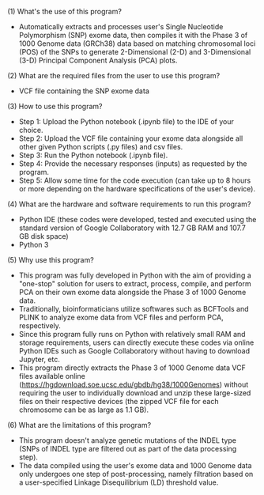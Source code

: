 (1) What's the use of this program?
- Automatically extracts and processes user's Single Nucleotide Polymorphism (SNP) exome data, then compiles it with the Phase 3 of 1000 Genome data (GRCh38) data based on matching chromosomal loci (POS) of the SNPs to generate 2-Dimensional (2-D) and 3-Dimensional (3-D) Principal Component Analysis (PCA) plots.

(2) What are the required files from the user to use this program?
- VCF file containing the SNP exome data

(3) How to use this program?
- Step 1: Upload the Python notebook (.ipynb file) to the IDE of your choice.
- Step 2: Upload the VCF file containing your exome data alongside all other given Python scripts (.py files) and csv files.
- Step 3: Run the Python notebook (.ipynb file).
- Step 4: Provide the necessary responses (inputs) as requested by the program.
- Step 5: Allow some time for the code execution (can take up to 8 hours or more depending on the hardware specifications of the user's device).

(4) What are the hardware and software requirements to run this program?
- Python IDE (these codes were developed, tested and executed using the standard version of Google Collaboratory with 12.7 GB RAM and 107.7 GB disk space)
- Python 3

(5) Why use this program?
- This program was fully developed in Python with the aim of providing a "one-stop" solution for users to extract, process, compile, and perform PCA on their own exome data alongside the Phase 3 of 1000 Genome data.
- Traditionally, bioinformaticians utilize softwares such as BCFTools and PLINK to analyze exome data from VCF files and perform PCA, respectively.
- Since this program fully runs on Python with relatively small RAM and storage requirements, users can directly execute these codes via online Python IDEs such as Google Collaboratory without having to download Jupyter, etc.
- This program directly extracts the Phase 3 of 1000 Genome data VCF files available online (https://hgdownload.soe.ucsc.edu/gbdb/hg38/1000Genomes) without requiring the user to individually download and unzip these large-sized files on their respective devices (the zipped VCF file for each chromosome can be as large as 1.1 GB).

(6) What are the limitations of this program?
- This program doesn't analyze genetic mutations of the INDEL type (SNPs of INDEL type are filtered out as part of the data processing step).
- The data compiled using the user's exome data and 1000 Genome data only undergoes one step of post-processing, namely filtration based on a user-specified Linkage Disequilibrium (LD) threshold value.
